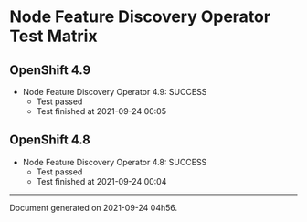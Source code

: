 
Node Feature Discovery Operator Test Matrix
===========================================

OpenShift 4.9
-------------


* Node Feature Discovery Operator 4.9: SUCCESS
  - Test passed
  - Test finished at 2021-09-24 00:05

OpenShift 4.8
-------------


* Node Feature Discovery Operator 4.8: SUCCESS
  - Test passed
  - Test finished at 2021-09-24 00:04


---
Document generated on 2021-09-24 04h56.
